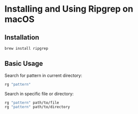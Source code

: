 # Installing and Using Ripgrep on macOS

## Installation

```bash
brew install ripgrep
```

## Basic Usage

Search for pattern in current directory:
```bash
rg "pattern"
```

Search in specific file or directory:
```bash
rg "pattern" path/to/file
rg "pattern" path/to/directory
```
